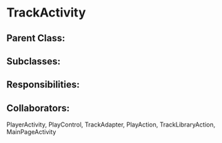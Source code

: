 # TrackActivity

## Parent Class:


## Subclasses:


## Responsibilities:


## Collaborators:
PlayerActivity, PlayControl, TrackAdapter, PlayAction, TrackLibraryAction, MainPageActivity
